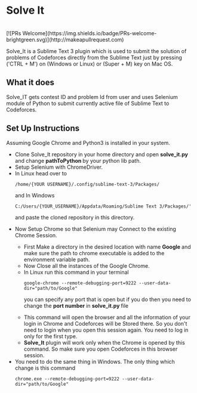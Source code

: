 <h1>Solve It </h1><br />
[![PRs Welcome](https://img.shields.io/badge/PRs-welcome-brightgreen.svg)](http://makeapullrequest.com)

Solve_It is a Sublime Text 3 plugin which is used to submit the solution of problems of Codeforces directly from the Sublime Text just by pressing ('CTRL + M') on (Windows or Linux) or (Super + M) key on Mac OS.

## What it does
Solve_IT gets contest ID and problem Id from user and uses Selenium module of Python to submit currently active file of Sublime Text to Codeforces.

## Set Up Instructions

Assuming Google Chrome and Python3 is installed in your system.
<ul>
<li> Clone Solve_It repository in your home directory and open <strong> solve_it.py </strong> and change <strong> pathToPython </strong> by your python lib path.</li>
<li> Setup Selenium with ChromeDriver.</li>
<li> In Linux head over to 
    
    /home/{YOUR USERNAME}/.config/sublime-text-3/Packages/	
   and In Windows 
    
    C:/Users/{YOUR_USERNAME}/Appdata/Roaming/Sublime Text 3/Packages/' 
   and paste the cloned repository in this directory. </li>
<li> Now Setup Chrome so that Selenium may Connect to the existing Chrome Session. </li>
<ul>
<li>	First Make a directory in the desired location with name <strong> Google </strong> and make sure the path to chrome executable is added to the environment variable path. </li>

<li> Now Close all the instances of the Google Chrome. </li>
<li> In Linux run this command in your terminal
  
 	google-chrome --remote-debugging-port=9222 --user-data-dir="path/to/Google"
you can specify any port that is open but if you do then you need to change the <strong> port number </strong> in <strong> solve_it.py </strong> file </li>
 	
<li>This command will open the browser and all the information of your login in Chrome and Codeforces will be Stored there. So you don't need to login when you open this session again. You need to log in only for the first type. </li>

<li><strong>Solve_It</strong> plugin will work only when the Chrome is opened by this command. So make sure you open Codeforces in this browser session. </li>
</ul>
<li> You need to do the same thing in Windows. The only thing which change is this command

    chrome.exe --remote-debugging-port=9222 --user-data-dir="path/to/Google"	
</li>
</ul>
